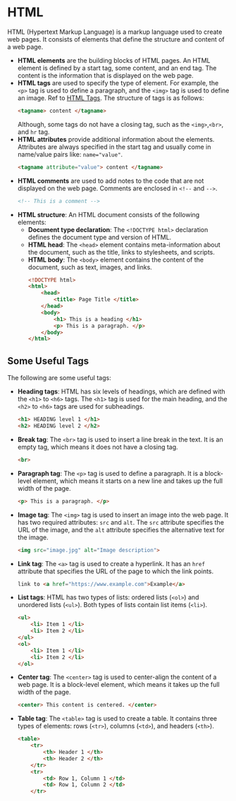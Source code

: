 # HTML
HTML (Hypertext Markup Language) is a markup language used to create web pages. It consists of elements that define the structure and content of a web page.
- **HTML elements** are the building blocks of HTML pages. An HTML element is defined by a start tag, some content, and an end tag. The content is the information that is displayed on the web page.
- **HTML tags** are used to specify the type of element. For example, the `<p>` tag is used to define a paragraph, and the `<img>` tag is used to define an image. Ref to [HTML Tags](https://www.w3schools.com/tags/default.asp). The structure of tags is as follows:
    ``` html
    <tagname> content </tagname>
    ```
    Although, some tags do not have a closing tag, such as the `<img>`,`<br>`, and `hr` tag.
- **HTML attributes** provide additional information about the elements. Attributes are always specified in the start tag and usually come in name/value pairs like: `name="value"`.
    ``` html
    <tagname attribute="value"> content </tagname>
    ```
- **HTML comments** are used to add notes to the code that are not displayed on the web page. Comments are enclosed in `<!--` and `-->`.
    ``` html
    <!-- This is a comment -->
    ```
- **HTML structure**: An HTML document consists of the following elements:
  - **Document type declaration**: The `<!DOCTYPE html>` declaration defines the document type and version of HTML.
  - **HTML head**: The `<head>` element contains meta-information about the document, such as the title, links to stylesheets, and scripts.
  - **HTML body**: The `<body>` element contains the content of the document, such as text, images, and links.
    ``` html
    <!DOCTYPE html>
    <html>
        <head>
            <title> Page Title </title>
        </head>
        <body>
            <h1> This is a heading </h1>
            <p> This is a paragraph. </p>
        </body>
    </html>
    ``` 
## Some Useful Tags
The following are some useful tags:
- **Heading tags**: HTML has six levels of headings, which are defined with the `<h1>` to `<h6>` tags. The `<h1>` tag is used for the main heading, and the `<h2>` to `<h6>` tags are used for subheadings.
    ``` html
    <h1> HEADING level 1 </h1>
    <h2> HEADING level 2 </h2>
    ```
- **Break tag**: The `<br>` tag is used to insert a line break in the text. It is an empty tag, which means it does not have a closing tag.
    ``` html
    <br>
    ```
- **Paragraph tag**: The `<p>` tag is used to define a paragraph. It is a block-level element, which means it starts on a new line and takes up the full width of the page.
    ``` html   
    <p> This is a paragraph. </p>
    ```
- **Image tag**: The `<img>` tag is used to insert an image into the web page. It has two required attributes: `src` and `alt`. The `src` attribute specifies the URL of the image, and the `alt` attribute specifies the alternative text for the image.
    ``` html
    <img src="image.jpg" alt="Image description">
    ```
- **Link tag**: The `<a>` tag is used to create a hyperlink. It has an `href` attribute that specifies the URL of the page to which the link points.
    ``` html
    link to <a href="https://www.example.com">Example</a>
    ```
- **List tags**: HTML has two types of lists: ordered lists (`<ol>`) and unordered lists (`<ul>`). Both types of lists contain list items (`<li>`).
    ``` html
    <ul>
        <li> Item 1 </li>
        <li> Item 2 </li>
    </ul>
    <ol>
        <li> Item 1 </li>
        <li> Item 2 </li>
    </ol>
    ```
- **Center tag**: The `<center>` tag is used to center-align the content of a web page. It is a block-level element, which means it takes up the full width of the page.
    ``` html
    <center> This content is centered. </center>
    ```

- **Table tag**: The `<table>` tag is used to create a table. It contains three types of elements: rows (`<tr>`), columns (`<td>`), and headers (`<th>`).
    ``` html
    <table>
        <tr>
            <th> Header 1 </th>
            <th> Header 2 </th>
        </tr>
        <tr>
            <td> Row 1, Column 1 </td>
            <td> Row 1, Column 2 </td>
        </tr>   
